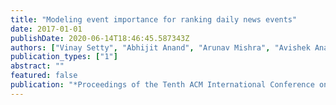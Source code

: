 ```yaml
---
title: "Modeling event importance for ranking daily news events"
date: 2017-01-01
publishDate: 2020-06-14T18:46:45.587343Z
authors: ["Vinay Setty", "Abhijit Anand", "Arunav Mishra", "Avishek Anand"]
publication_types: ["1"]
abstract: ""
featured: false
publication: "*Proceedings of the Tenth ACM International Conference on Web Search and Data Mining*"
---
```


